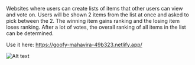 Websites where users can create lists of items that other users can view and vote on. Users will be shown 2 items from the list at once and asked to pick between the 2. The winning item gains ranking and the losing item loses ranking. After a lot of votes, the overall ranking of all items in the list can be determined.

Use it here: https://goofy-mahavira-49b323.netlify.app/

![Alt text](https://this-or-that.s3.amazonaws.com/covidTracker.png)